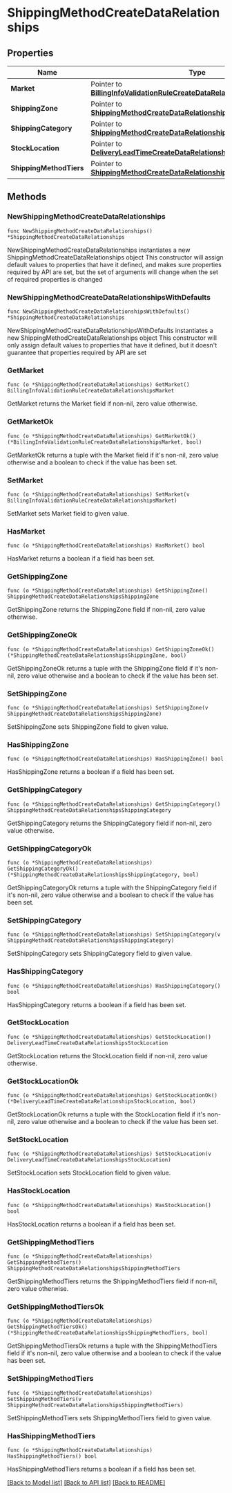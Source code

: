 # ShippingMethodCreateDataRelationships

## Properties

Name | Type | Description | Notes
------------ | ------------- | ------------- | -------------
**Market** | Pointer to [**BillingInfoValidationRuleCreateDataRelationshipsMarket**](BillingInfoValidationRuleCreateDataRelationshipsMarket.md) |  | [optional] 
**ShippingZone** | Pointer to [**ShippingMethodCreateDataRelationshipsShippingZone**](ShippingMethodCreateDataRelationshipsShippingZone.md) |  | [optional] 
**ShippingCategory** | Pointer to [**ShippingMethodCreateDataRelationshipsShippingCategory**](ShippingMethodCreateDataRelationshipsShippingCategory.md) |  | [optional] 
**StockLocation** | Pointer to [**DeliveryLeadTimeCreateDataRelationshipsStockLocation**](DeliveryLeadTimeCreateDataRelationshipsStockLocation.md) |  | [optional] 
**ShippingMethodTiers** | Pointer to [**ShippingMethodCreateDataRelationshipsShippingMethodTiers**](ShippingMethodCreateDataRelationshipsShippingMethodTiers.md) |  | [optional] 

## Methods

### NewShippingMethodCreateDataRelationships

`func NewShippingMethodCreateDataRelationships() *ShippingMethodCreateDataRelationships`

NewShippingMethodCreateDataRelationships instantiates a new ShippingMethodCreateDataRelationships object
This constructor will assign default values to properties that have it defined,
and makes sure properties required by API are set, but the set of arguments
will change when the set of required properties is changed

### NewShippingMethodCreateDataRelationshipsWithDefaults

`func NewShippingMethodCreateDataRelationshipsWithDefaults() *ShippingMethodCreateDataRelationships`

NewShippingMethodCreateDataRelationshipsWithDefaults instantiates a new ShippingMethodCreateDataRelationships object
This constructor will only assign default values to properties that have it defined,
but it doesn't guarantee that properties required by API are set

### GetMarket

`func (o *ShippingMethodCreateDataRelationships) GetMarket() BillingInfoValidationRuleCreateDataRelationshipsMarket`

GetMarket returns the Market field if non-nil, zero value otherwise.

### GetMarketOk

`func (o *ShippingMethodCreateDataRelationships) GetMarketOk() (*BillingInfoValidationRuleCreateDataRelationshipsMarket, bool)`

GetMarketOk returns a tuple with the Market field if it's non-nil, zero value otherwise
and a boolean to check if the value has been set.

### SetMarket

`func (o *ShippingMethodCreateDataRelationships) SetMarket(v BillingInfoValidationRuleCreateDataRelationshipsMarket)`

SetMarket sets Market field to given value.

### HasMarket

`func (o *ShippingMethodCreateDataRelationships) HasMarket() bool`

HasMarket returns a boolean if a field has been set.

### GetShippingZone

`func (o *ShippingMethodCreateDataRelationships) GetShippingZone() ShippingMethodCreateDataRelationshipsShippingZone`

GetShippingZone returns the ShippingZone field if non-nil, zero value otherwise.

### GetShippingZoneOk

`func (o *ShippingMethodCreateDataRelationships) GetShippingZoneOk() (*ShippingMethodCreateDataRelationshipsShippingZone, bool)`

GetShippingZoneOk returns a tuple with the ShippingZone field if it's non-nil, zero value otherwise
and a boolean to check if the value has been set.

### SetShippingZone

`func (o *ShippingMethodCreateDataRelationships) SetShippingZone(v ShippingMethodCreateDataRelationshipsShippingZone)`

SetShippingZone sets ShippingZone field to given value.

### HasShippingZone

`func (o *ShippingMethodCreateDataRelationships) HasShippingZone() bool`

HasShippingZone returns a boolean if a field has been set.

### GetShippingCategory

`func (o *ShippingMethodCreateDataRelationships) GetShippingCategory() ShippingMethodCreateDataRelationshipsShippingCategory`

GetShippingCategory returns the ShippingCategory field if non-nil, zero value otherwise.

### GetShippingCategoryOk

`func (o *ShippingMethodCreateDataRelationships) GetShippingCategoryOk() (*ShippingMethodCreateDataRelationshipsShippingCategory, bool)`

GetShippingCategoryOk returns a tuple with the ShippingCategory field if it's non-nil, zero value otherwise
and a boolean to check if the value has been set.

### SetShippingCategory

`func (o *ShippingMethodCreateDataRelationships) SetShippingCategory(v ShippingMethodCreateDataRelationshipsShippingCategory)`

SetShippingCategory sets ShippingCategory field to given value.

### HasShippingCategory

`func (o *ShippingMethodCreateDataRelationships) HasShippingCategory() bool`

HasShippingCategory returns a boolean if a field has been set.

### GetStockLocation

`func (o *ShippingMethodCreateDataRelationships) GetStockLocation() DeliveryLeadTimeCreateDataRelationshipsStockLocation`

GetStockLocation returns the StockLocation field if non-nil, zero value otherwise.

### GetStockLocationOk

`func (o *ShippingMethodCreateDataRelationships) GetStockLocationOk() (*DeliveryLeadTimeCreateDataRelationshipsStockLocation, bool)`

GetStockLocationOk returns a tuple with the StockLocation field if it's non-nil, zero value otherwise
and a boolean to check if the value has been set.

### SetStockLocation

`func (o *ShippingMethodCreateDataRelationships) SetStockLocation(v DeliveryLeadTimeCreateDataRelationshipsStockLocation)`

SetStockLocation sets StockLocation field to given value.

### HasStockLocation

`func (o *ShippingMethodCreateDataRelationships) HasStockLocation() bool`

HasStockLocation returns a boolean if a field has been set.

### GetShippingMethodTiers

`func (o *ShippingMethodCreateDataRelationships) GetShippingMethodTiers() ShippingMethodCreateDataRelationshipsShippingMethodTiers`

GetShippingMethodTiers returns the ShippingMethodTiers field if non-nil, zero value otherwise.

### GetShippingMethodTiersOk

`func (o *ShippingMethodCreateDataRelationships) GetShippingMethodTiersOk() (*ShippingMethodCreateDataRelationshipsShippingMethodTiers, bool)`

GetShippingMethodTiersOk returns a tuple with the ShippingMethodTiers field if it's non-nil, zero value otherwise
and a boolean to check if the value has been set.

### SetShippingMethodTiers

`func (o *ShippingMethodCreateDataRelationships) SetShippingMethodTiers(v ShippingMethodCreateDataRelationshipsShippingMethodTiers)`

SetShippingMethodTiers sets ShippingMethodTiers field to given value.

### HasShippingMethodTiers

`func (o *ShippingMethodCreateDataRelationships) HasShippingMethodTiers() bool`

HasShippingMethodTiers returns a boolean if a field has been set.


[[Back to Model list]](../README.md#documentation-for-models) [[Back to API list]](../README.md#documentation-for-api-endpoints) [[Back to README]](../README.md)


